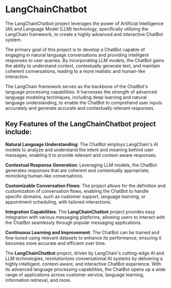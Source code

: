 # LangChainChatbot
The LangChainChatbot project leverages the power of Artificial Intelligence (AI) and Language Model (LLM) technology, specifically utilizing the LangChain framework, to create a highly advanced and interactive ChatBot system.

The primary goal of this project is to develop a ChatBot capable of engaging in natural language conversations and providing intelligent responses to user queries. By incorporating LLM models, the ChatBot gains the ability to understand context, contextually generate text, and maintain coherent conversations, leading to a more realistic and human-like interaction.

The LangChain framework serves as the backbone of the ChatBot's language processing capabilities. It harnesses the strength of advanced language modeling techniques, including deep learning and natural language understanding, to enable the ChatBot to comprehend user inputs accurately and generate accurate and contextually relevant responses.

## Key Features of the **LangChainChatbot** project include:

**Natural Language Understanding**: The ChatBot employs LangChain's AI models to analyze and understand the intent and meaning behind user messages, enabling it to provide relevant and context-aware responses.

**Contextual Response Generation**: Leveraging LLM models, the ChatBot generates responses that are coherent and contextually appropriate, mimicking human-like conversations.

**Customizable Conversation Flows**: The project allows for the definition and customization of conversation flows, enabling the ChatBot to handle specific domains, such as customer support, language learning, or appointment scheduling, with tailored interactions.

**Integration Capabilities**: The **LangChainChatbot** project provides easy integration with various messaging platforms, allowing users to interact with the ChatBot seamlessly through popular messaging applications.

**Continuous Learning and Improvement**: The ChatBot can be trained and fine-tuned using relevant datasets to enhance its performance, ensuring it becomes more accurate and efficient over time.

The **LangChainChatbot** project, driven by LangChain's cutting-edge AI and LLM technologies, revolutionizes conversational AI systems by delivering a highly intelligent, context-aware, and interactive ChatBot experience. With its advanced language processing capabilities, the ChatBot opens up a wide range of applications across customer service, language learning, information retrieval, and more.
